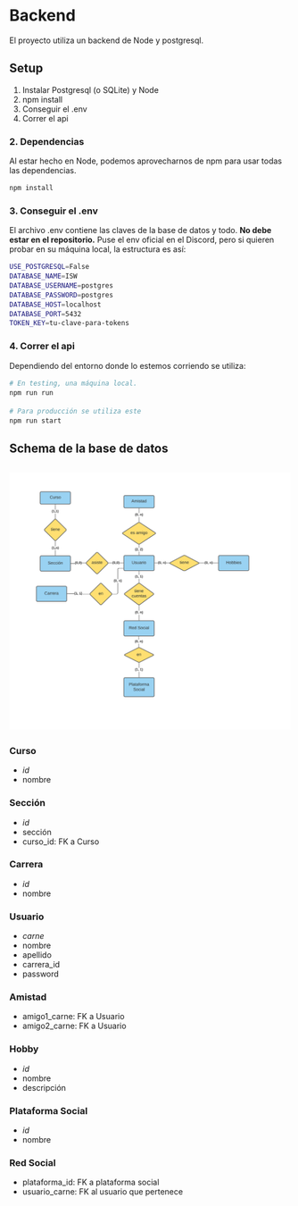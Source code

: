 # Backend
El proyecto utiliza un backend de Node y postgresql.

## Setup
1. Instalar Postgresql (o SQLite) y Node
2. npm install
3. Conseguir el .env
4. Correr el api


### 2. Dependencias
Al estar hecho en Node, podemos aprovecharnos de npm para usar todas las dependencias.
```bash
npm install
```

### 3. Conseguir el .env
El archivo .env contiene las claves de la base de datos y todo. **No debe estar en el repositorio.**
Puse el env oficial en el Discord, pero si quieren probar en su máquina local, la estructura es así:
```bash
USE_POSTGRESQL=False
DATABASE_NAME=ISW
DATABASE_USERNAME=postgres
DATABASE_PASSWORD=postgres
DATABASE_HOST=localhost
DATABASE_PORT=5432
TOKEN_KEY=tu-clave-para-tokens
```

### 4. Correr el api
Dependiendo del entorno donde lo estemos corriendo se utiliza:
```bash
# En testing, una máquina local.
npm run run

# Para producción se utiliza este
npm run start
```

## Schema de la base de datos
![Schema](Schema.png)
---
### Curso
- *id*
- nombre

### Sección
- *id*
- sección
- curso_id: FK a Curso

### Carrera
- *id*
- nombre

### Usuario
- *carne*
- nombre
- apellido
- carrera_id 
- password

### Amistad
- amigo1_carne: FK a Usuario
- amigo2_carne: FK a Usuario

### Hobby
- *id*
- nombre
- descripción

### Plataforma Social
- *id*
- nombre

### Red Social
- plataforma_id: FK a plataforma social
- usuario_carne: FK al usuario que pertenece
